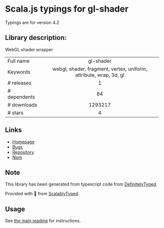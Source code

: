 
# Scala.js typings for gl-shader

Typings are for version 4.2

## Library description:
WebGL shader wrapper

|                    |                 |
| ------------------ | :-------------: |
| Full name          | gl-shader |
| Keywords           | webgl, shader, fragment, vertex, uniform, attribute, wrap, 3d, gl |
| # releases         | 1 |
| # dependents       | 84 |
| # downloads        | 1293217 |
| # stars            | 4 |

## Links
- [Homepage](https://github.com/stackgl/gl-shader#readme)
- [Bugs](https://github.com/stackgl/gl-shader/issues)
- [Repository](https://github.com/stackgl/gl-shader)
- [Npm](https://www.npmjs.com/package/gl-shader)
    


## Note
This library has been generated from typescript code from [DefinitelyTyped](https://definitelytyped.org).

Provided with :purple_heart: from [ScalablyTyped](https://github.com/oyvindberg/ScalablyTyped)

## Usage
See [the main readme](../../readme.md) for instructions.


